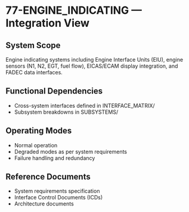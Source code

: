 # 77-ENGINE_INDICATING — Integration View

## System Scope
Engine indicating systems including Engine Interface Units (EIU), engine sensors (N1, N2, EGT, fuel flow), EICAS/ECAM display integration, and FADEC data interfaces.

## Functional Dependencies
- Cross-system interfaces defined in INTERFACE_MATRIX/
- Subsystem breakdowns in SUBSYSTEMS/

## Operating Modes
- Normal operation
- Degraded modes as per system requirements
- Failure handling and redundancy

## Reference Documents
- System requirements specification
- Interface Control Documents (ICDs)
- Architecture documents
